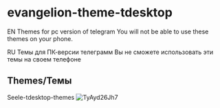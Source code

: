 # evangelion-theme-tdesktop
EN
Themes for pc version of telegram
You will not be able to use these themes on your phone.

RU
Темы для ПК-версии телеграмм
Вы не сможете использовать эти темы на своем телефоне



Themes/Темы
-----------
Seele-tdesktop-themes
![TyAyd26Jh7](https://github.com/senixsenpai/evangelion-theme-tdesktop/assets/139440536/6d8e45c4-0fbe-4a35-8e18-56ca216ef042)


